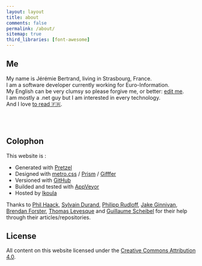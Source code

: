 ```yaml
---
layout: layout
title: about
comments: false
permalink: /about/
sitemap: true
third_libraries: [font-awesome]
---
```


## Me
My name is Jérémie Bertrand, living in Strasbourg, France.  
I am a software developer currently working for Euro-Information.  
My English can be very clumsy so please forgive me, or better: [edit me](https://github.com/laedit/laedit.net).  
I am mostly a .net guy but I am interested in every technology.  
And I love [to read 🇫🇷](https://readinglist.laedit.net/).

<div id="links">
<a href="https://twitter.com/laedit" title="Twitter" class="twitter"><i class="fa-brands fa-twitter fa-lg"></i></a>
<a href="https://piaille.fr/@laedit" title="Mastodon" class="mastodon"><i class="fa-brands fa-mastodon fa-lg"></i></a>
<a href="https://stackoverflow.com/users/424072/j%C3%A9r%C3%A9mie-bertrand" title="Stackoverflow" class="stack"><i class="fa-brands fa-stack-overflow fa-lg"></i></a>
<a href="https://github.com/laedit" title="Github"><i class="fa-brands fa-github fa-lg fa-fw"></i></a>
<a href="https://careers.stackoverflow.com/jeremiebertrand" title="Stackoverflow Careers" class="stack"><i class="fa-solid fa-signal"></i></a>
<a href="https://linkedin.com/in/jérémie-bertrand-902071129" title="Linkedin"><i class="fa-brands fa-linkedin fa-lg"></i></a>
<a href="javascript:window.location.href = 'mailto:' + ['contact','laedit.net'].join('@')" title="Mail"><i class="fa-solid fa-envelope fa-lg"></i></a>
<a href="/laedit.pubkey.asc" title="Public PGP Key"><i class="fa-solid fa-key fa-lg"></i></a>
</div>
<br />
<br />

## Colophon

This website is :

  - Generated with [Pretzel](http://code52.org/pretzel/)
  - Designed with [metro.css](http://code52.org/metro.css/) / [Prism](http://prismjs.com) / [Gifffer](https://github.com/krasimir/gifffer)
  - Versioned with [GitHub](https://github.com)
  - Builded and tested with [AppVeyor](https://www.appveyor.com)
  - Hosted by [Ikoula](http://www.ikoula.com)

Thanks to [Phil Haack](http://haacked.com), [Sylvain Durand](http://www.sylvaindurand.org), [Philipp Rudloff](http://kleinfreund.de), [Jake Ginnivan](http://jake.ginnivan.net), [Brendan Forster](http://www.brendanforster.com/), [Thomas Levesque](http://www.thomaslevesque.com) and [Guillaume Scheibel](http://gscheibel.net) for their help through their articles/repositories.

## License
All content on this website licensed under the [Creative Commons Attribution 4.0](http://creativecommons.org/licenses/by/4.0/).

